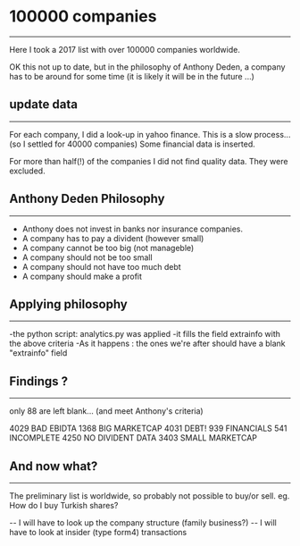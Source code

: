 # 100000 companies 
------------------

Here I took a 2017 list with over 100000 companies worldwide.

OK this not up to date, but in the philosophy of Anthony Deden, a company has to be around for some time (it is likely it will be in the future ...)

## update data
--------------

For each company, I did a look-up in yahoo finance. 
This is a slow process... (so I settled for 40000 companies)
Some financial data is inserted.

For more than half(!) of the companies I did not find quality data.
They were excluded.

## Anthony Deden Philosophy
---------------------------

- Anthony does not invest in banks nor insurance companies.
- A company has to pay a divident (however small)
- A company cannot be too big (not manageble)
- A company should not be too small
- A company should not have too much debt
- A company should make a profit

## Applying philosophy
----------------------

-the python script:  analytics.py was applied
-it fills the field extrainfo with the above criteria
-As it happens : the ones we're after should have a blank "extrainfo" field


## Findings ?
-------------

only 88	are left blank... (and meet Anthony's criteria)


4029	BAD EBIDTA
1368	BIG MARKETCAP
4031	DEBT!
939	FINANCIALS
541	INCOMPLETE
4250	NO DIVIDENT DATA
3403	SMALL MARKETCAP

## And now what?
----------------

The preliminary list is worldwide, so probably not possible to buy/or sell.
eg. How do I buy Turkish shares?

-- I will have to look up the company structure (family business?)
-- I will have to look at insider (type form4) transactions

















